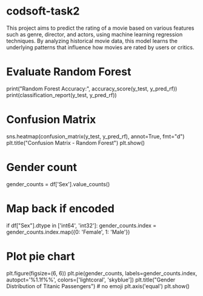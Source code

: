 # codsoft-task2
This project aims to predict the rating of a movie based on various features such as genre, director, and actors, using machine learning regression techniques. By analyzing historical movie data, this model learns the underlying patterns that influence how movies are rated by users or critics.
# Evaluate Random Forest
print("Random Forest Accuracy:", accuracy_score(y_test, y_pred_rf))
print(classification_report(y_test, y_pred_rf))

# Confusion Matrix
sns.heatmap(confusion_matrix(y_test, y_pred_rf), annot=True, fmt="d")
plt.title("Confusion Matrix - Random Forest")
plt.show()
# Gender count
gender_counts = df['Sex'].value_counts()
# Map back if encoded
if df["Sex"].dtype in ['int64', 'int32']:
    gender_counts.index = gender_counts.index.map({0: 'Female', 1: 'Male'})
# Plot pie chart
plt.figure(figsize=(6, 6))
plt.pie(gender_counts, labels=gender_counts.index, autopct='%1.1f%%', colors=['lightcoral', 'skyblue'])
plt.title("Gender Distribution of Titanic Passengers")  # no emoji
plt.axis('equal')
plt.show()
